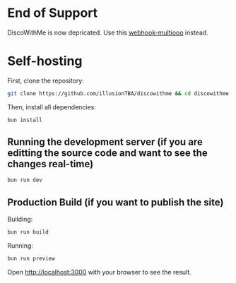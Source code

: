 # End of Support
DiscoWithMe is now depricated. Use this [webhook-multiooo](https://webhook.uncoverit.org/) instead.

# Self-hosting
First, clone the repository:

```bash
git clone https://github.com/illusionTBA/discowithme && cd discowithme
```
Then, install all dependencies:

```bash
bun install
```

## Running the development server (if you are editting the source code and want to see the changes real-time)

```bash
bun run dev
```

## Production Build (if you want to publish the site)

Building:
```bash
bun run build
```

Running:
```bash
bun run preview
```

Open [http://localhost:3000](http://localhost:3000) with your browser to see the result.
